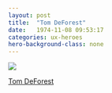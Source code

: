 ```yaml
---
layout: post
title:  "Tom DeForest"
date:   1974-11-08 09:53:17
categories: ux-heroes
hero-background-class: none
---
```

<div class="thumbnail clearfix">
	<img class="portrait" src="{{ "/images/5C9B34DF-E48B-412A-9ABD-C1B6927D9268.jpeg" | prepend: site.baseurl }}">
</div>
<p class="lead lead-1"><a href="http://www.smallandsimplethings.org" title="Tom DeForest">Tom DeForest</a></p>
